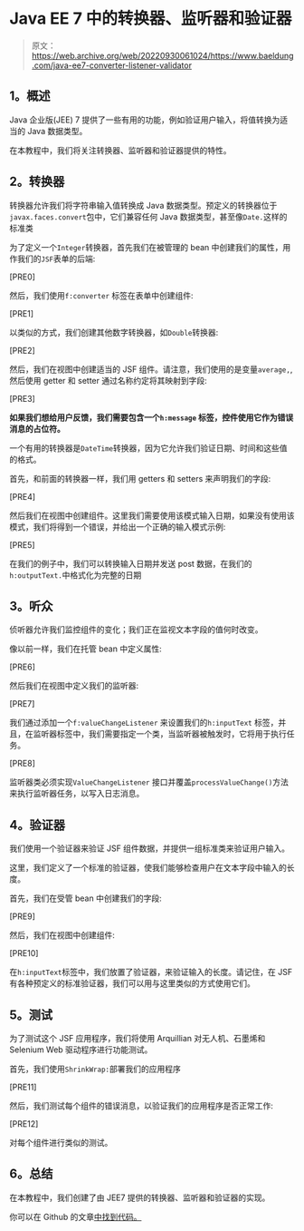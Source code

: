 # Java EE 7 中的转换器、监听器和验证器

> 原文：<https://web.archive.org/web/20220930061024/https://www.baeldung.com/java-ee7-converter-listener-validator>

## **1。概述**

Java 企业版(JEE) 7 提供了一些有用的功能，例如验证用户输入，将值转换为适当的 Java 数据类型。

在本教程中，我们将关注转换器、监听器和验证器提供的特性。

## **2。转换器**

转换器允许我们将字符串输入值转换成 Java 数据类型。预定义的转换器位于`javax.faces.convert`包中，它们兼容任何 Java 数据类型，甚至像`Date.`这样的标准类

为了定义一个`Integer`转换器，首先我们在被管理的 bean 中创建我们的属性，用作我们的`JSF`表单的后端:

[PRE0]

然后，我们使用`f:converter` 标签在表单中创建组件:

[PRE1]

以类似的方式，我们创建其他数字转换器，如`Double`转换器:

[PRE2]

然后，我们在视图中创建适当的 JSF 组件。请注意，我们使用的是变量`average,`,然后使用 getter 和 setter 通过名称约定将其映射到字段:

[PRE3]

**如果我们想给用户反馈，我们需要包含一个`h:message` 标签，控件使用它作为错误消息的占位符。**

一个有用的转换器是`DateTime`转换器，因为它允许我们验证日期、时间和这些值的格式。

首先，和前面的转换器一样，我们用 getters 和 setters 来声明我们的字段:

[PRE4]

然后我们在视图中创建组件。这里我们需要使用该模式输入日期，如果没有使用该模式，我们将得到一个错误，并给出一个正确的输入模式示例:

[PRE5]

在我们的例子中，我们可以转换输入日期并发送 post 数据，在我们的`h:outputText.`中格式化为完整的日期

## **3。听众**

侦听器允许我们监控组件的变化；我们正在监视文本字段的值何时改变。

像以前一样，我们在托管 bean 中定义属性:

[PRE6]

然后我们在视图中定义我们的监听器:

[PRE7]

我们通过添加一个`f:valueChangeListener` 来设置我们的`h:inputText` 标签，并且，在监听器标签中，我们需要指定一个类，当监听器被触发时，它将用于执行任务。

[PRE8]

监听器类必须实现`ValueChangeListener` 接口并覆盖`processValueChange()`方法来执行监听器任务，以写入日志消息。

## **4。验证器**

我们使用一个验证器来验证 JSF 组件数据，并提供一组标准类来验证用户输入。

这里，我们定义了一个标准的验证器，使我们能够检查用户在文本字段中输入的长度。

首先，我们在受管 bean 中创建我们的字段:

[PRE9]

然后，我们在视图中创建组件:

[PRE10]

在`h:inputText`标签中，我们放置了验证器，来验证输入的长度。请记住，在 JSF 有各种预定义的标准验证器，我们可以用与这里类似的方式使用它们。

## **5。测试**

为了测试这个 JSF 应用程序，我们将使用 Arquillian 对无人机、石墨烯和 Selenium Web 驱动程序进行功能测试。

首先，我们使用`ShrinkWrap:`部署我们的应用程序

[PRE11]

然后，我们测试每个组件的错误消息，以验证我们的应用程序是否正常工作:

[PRE12]

对每个组件进行类似的测试。

## **6。总结**

在本教程中，我们创建了由 JEE7 提供的转换器、监听器和验证器的实现。

你可以在 Github 的文章[中找到代码。](https://web.archive.org/web/20221128105358/https://github.com/eugenp/tutorials/tree/master/web-modules/jee-7)